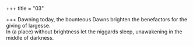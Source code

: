 +++
title = "03"

+++
Dawning today, the bounteous Dawns brighten the benefactors for the  giving of largesse.  
In (a place) without brightness let the niggards sleep, unawakening in  the middle of darkness.  